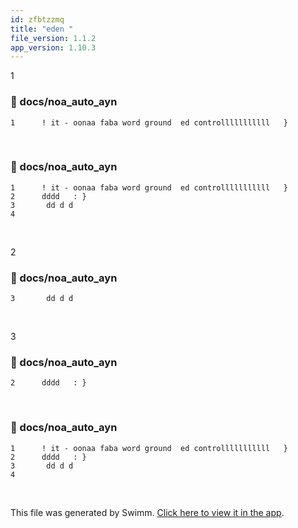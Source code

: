 ```yaml
---
id: zfbtzzmq
title: "eden "
file_version: 1.1.2
app_version: 1.10.3
---
```


1
<!-- NOTE-swimm-snippet: the lines below link your snippet to Swimm -->
### 📄 docs/noa_auto_ayn
```
1      ! it - oonaa faba word ground  ed controlllllllllll   }
```

<br/>


<!-- NOTE-swimm-snippet: the lines below link your snippet to Swimm -->
### 📄 docs/noa_auto_ayn
```
1      ! it - oonaa faba word ground  ed controlllllllllll   }
2      dddd   : }
3       dd d d
4      
```

<br/>

2
<!-- NOTE-swimm-snippet: the lines below link your snippet to Swimm -->
### 📄 docs/noa_auto_ayn
```
3       dd d d
```

<br/>

3
<!-- NOTE-swimm-snippet: the lines below link your snippet to Swimm -->
### 📄 docs/noa_auto_ayn
```
2      dddd   : }
```

<br/>


<!-- NOTE-swimm-snippet: the lines below link your snippet to Swimm -->
### 📄 docs/noa_auto_ayn
```
1      ! it - oonaa faba word ground  ed controlllllllllll   }
2      dddd   : }
3       dd d d
4      
```

<br/>

This file was generated by Swimm. [Click here to view it in the app](https://swimm-web-app.web.app/repos/Z2l0aHViJTNBJTNBTm9hUmVwbyUzQSUzQU5vYW96ZXI=/docs/zfbtzzmq).

